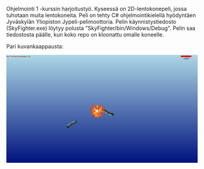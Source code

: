 Ohjelmointi 1 -kurssin harjoitustyö. Kyseessä on 2D-lentokonepeli, jossa tuhotaan muita lentokoneita. Peli on tehty C# ohjelmointikielellä hyödyntäen Jyväskylän Yliopiston Jypeli-pelimoottoria.
Pelin käynnistystiedosto (SkyFighter.exe) löytyy polusta "SkyFighter/bin/Windows/Debug". Pelin saa tiedostosta päälle, kun koko repo on kloonattu omalle koneelle. 

Pari kuvankaappausta:

![](/SkyFighter1.png)
